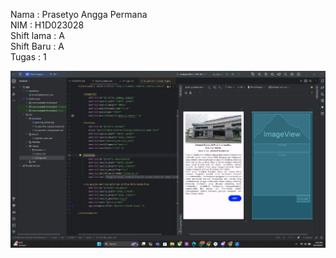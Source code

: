 Nama        : Prasetyo Angga Permana<br>
NIM         : H1D023028<br>
Shift lama  : A<br>
Shift Baru  : A<br>
Tugas       : 1 <br>

![Tampilan Utama](screenshots/app-view.png)
